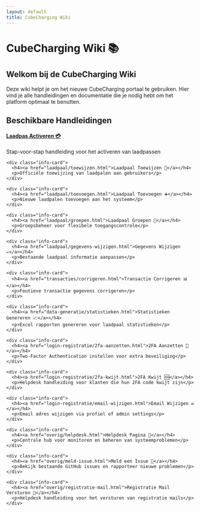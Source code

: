 ```yaml
---
layout: default
title: CubeCharging Wiki
---
```


# CubeCharging Wiki 📚

<div class="content-section">
  <h2>Welkom bij de CubeCharging Wiki</h2>
  <p>Deze wiki helpt je om het nieuwe CubeCharging portaal te gebruiken. Hier vind je alle handleidingen en documentatie die je nodig hebt om het platform optimaal te benutten.</p>
</div>

<div class="content-section">
  <h2>Beschikbare Handleidingen</h2>
  
  <div class="info-grid">
    <div class="info-card">
      <h4><a href="laadpas/activeren.html">Laadpas Activeren 💳</a></h4>
      <p>Stap-voor-stap handleiding voor het activeren van laadpassen</p>
    </div>
    
    <div class="info-card">
      <h4><a href="laadpaal/toewijzen.html">Laadpaal Toewijzen 🔌</a></h4>
      <p>Officiële toewijzing van laadpalen aan gebruikers</p>
    </div>
    
    <div class="info-card">
      <h4><a href="laadpaal/toevoegen.html">Laadpaal Toevoegen ➕</a></h4>
      <p>Nieuwe laadpalen toevoegen aan het systeem</p>
    </div>
    
    <div class="info-card">
      <h4><a href="laadpaal/groepen.html">Laadpaal Groepen 👥</a></h4>
      <p>Groepsbeheer voor flexibele toegangscontrole</p>
    </div>
    
    <div class="info-card">
      <h4><a href="laadpaal/gegevens-wijzigen.html">Gegevens Wijzigen ✏️</a></h4>
      <p>Bestaande laadpaal informatie aanpassen</p>
    </div>
    
    <div class="info-card">
      <h4><a href="transacties/corrigeren.html">Transactie Corrigeren 📊</a></h4>
      <p>Foutieve transactie gegevens corrigeren</p>
    </div>
    
    <div class="info-card">
      <h4><a href="data-generatie/statistieken.html">Statistieken Genereren 📈</a></h4>
      <p>Excel rapporten genereren voor laadpaal statistieken</p>
    </div>
    
    <div class="info-card">
      <h4><a href="login-registratie/2fa-aanzetten.html">2FA Aanzetten 🔐</a></h4>
      <p>Two-Factor Authentication instellen voor extra beveiliging</p>
    </div>
    
    <div class="info-card">
      <h4><a href="login-registratie/2fa-kwijt.html">2FA Kwijt 🆘</a></h4>
      <p>Helpdesk handleiding voor klanten die hun 2FA code kwijt zijn</p>
    </div>
    
    <div class="info-card">
      <h4><a href="login-registratie/email-wijzigen.html">Email Wijzigen ✉️</a></h4>
      <p>Email adres wijzigen via profiel of admin settings</p>
    </div>
    
    <div class="info-card">
      <h4><a href="overig/helpdesk.html">Helpdesk Pagina 🔧</a></h4>
      <p>Centrale hub voor monitoren en beheren van systeemproblemen</p>
    </div>
    
    <div class="info-card">
      <h4><a href="overig/meld-issue.html">Meld een Issue 🐛</a></h4>
      <p>Bekijk bestaande GitHub issues en rapporteer nieuwe problemen</p>
    </div>
    
    <div class="info-card">
      <h4><a href="overig/registratie-mail.html">Registratie Mail Versturen 📧</a></h4>
      <p>Helpdesk handleiding voor het versturen van registratie mails</p>
    </div>
  </div>
</div>